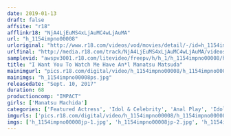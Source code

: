 ```yaml
---
date: 2019-01-13
draft: false
affsite: "r18"
afflinkr18: "NjA4LjEuMS4xLjAuMC4wLjAuMA"
url: "h_1154impno00008"
urloriginal: "http://www.r18.com/videos/vod/movies/detail/-/id=h_1154impno00008"
urlfinal: "http://media.r18.com/track/NjA4LjEuMS4xLjAuMC4wLjAuMA/videos/vod/movies/detail/-/id=h_1154impno00008"
samplevid: "awspv3001.r18.com/litevideo/freepv/h/h_1/h_1154impno00008/h_1154impno00008_dmb_w.mp4"
title: "I Want You To Watch Me Have An*l Manatsu Matsuda"
mainimgurl: "pics.r18.com/digital/video/h_1154impno00008/h_1154impno00008ps.jpg"
mainimgs: "h_1154impno00008ps.jpg"
releasedate: "Sept. 10, 2017"
duration: 68
productioncomp: "IMPACT"
girls: ['Manatsu Machida']
categories: ['Featured Actress', 'Idol & Celebrity', 'Anal Play', 'Idol Video', 'Hi-Def']
imgurls: ['pics.r18.com/digital/video/h_1154impno00008/h_1154impno00008jp-1.jpg', 'pics.r18.com/digital/video/h_1154impno00008/h_1154impno00008jp-2.jpg', 'pics.r18.com/digital/video/h_1154impno00008/h_1154impno00008jp-3.jpg', 'pics.r18.com/digital/video/h_1154impno00008/h_1154impno00008jp-4.jpg', 'pics.r18.com/digital/video/h_1154impno00008/h_1154impno00008jp-5.jpg', 'pics.r18.com/digital/video/h_1154impno00008/h_1154impno00008jp-6.jpg', 'pics.r18.com/digital/video/h_1154impno00008/h_1154impno00008jp-7.jpg', 'pics.r18.com/digital/video/h_1154impno00008/h_1154impno00008jp-8.jpg', 'pics.r18.com/digital/video/h_1154impno00008/h_1154impno00008jp-9.jpg', 'pics.r18.com/digital/video/h_1154impno00008/h_1154impno00008jp-10.jpg', 'pics.r18.com/digital/video/h_1154impno00008/h_1154impno00008jp-11.jpg', 'pics.r18.com/digital/video/h_1154impno00008/h_1154impno00008jp-12.jpg', 'pics.r18.com/digital/video/h_1154impno00008/h_1154impno00008jp-13.jpg', 'pics.r18.com/digital/video/h_1154impno00008/h_1154impno00008jp-14.jpg', 'pics.r18.com/digital/video/h_1154impno00008/h_1154impno00008jp-15.jpg', 'pics.r18.com/digital/video/h_1154impno00008/h_1154impno00008jp-16.jpg', 'pics.r18.com/digital/video/h_1154impno00008/h_1154impno00008jp-17.jpg', 'pics.r18.com/digital/video/h_1154impno00008/h_1154impno00008jp-18.jpg', 'pics.r18.com/digital/video/h_1154impno00008/h_1154impno00008jp-19.jpg', 'pics.r18.com/digital/video/h_1154impno00008/h_1154impno00008jp-20.jpg']
imgs: ['h_1154impno00008jp-1.jpg', 'h_1154impno00008jp-2.jpg', 'h_1154impno00008jp-3.jpg', 'h_1154impno00008jp-4.jpg', 'h_1154impno00008jp-5.jpg', 'h_1154impno00008jp-6.jpg', 'h_1154impno00008jp-7.jpg', 'h_1154impno00008jp-8.jpg', 'h_1154impno00008jp-9.jpg', 'h_1154impno00008jp-10.jpg', 'h_1154impno00008jp-11.jpg', 'h_1154impno00008jp-12.jpg', 'h_1154impno00008jp-13.jpg', 'h_1154impno00008jp-14.jpg', 'h_1154impno00008jp-15.jpg', 'h_1154impno00008jp-16.jpg', 'h_1154impno00008jp-17.jpg', 'h_1154impno00008jp-18.jpg', 'h_1154impno00008jp-19.jpg', 'h_1154impno00008jp-20.jpg']
---
```

